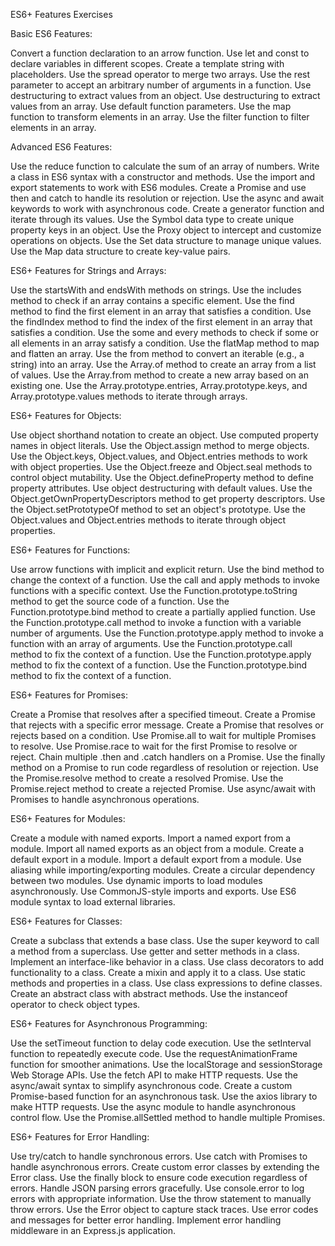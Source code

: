 ES6+ Features Exercises

Basic ES6 Features:

Convert a function declaration to an arrow function.
Use let and const to declare variables in different scopes.
Create a template string with placeholders.
Use the spread operator to merge two arrays.
Use the rest parameter to accept an arbitrary number of arguments in a function.
Use destructuring to extract values from an object.
Use destructuring to extract values from an array.
Use default function parameters.
Use the map function to transform elements in an array.
Use the filter function to filter elements in an array.

Advanced ES6 Features:

Use the reduce function to calculate the sum of an array of numbers.
Write a class in ES6 syntax with a constructor and methods.
Use the import and export statements to work with ES6 modules.
Create a Promise and use then and catch to handle its resolution or rejection.
Use the async and await keywords to work with asynchronous code.
Create a generator function and iterate through its values.
Use the Symbol data type to create unique property keys in an object.
Use the Proxy object to intercept and customize operations on objects.
Use the Set data structure to manage unique values.
Use the Map data structure to create key-value pairs.

ES6+ Features for Strings and Arrays:

Use the startsWith and endsWith methods on strings.
Use the includes method to check if an array contains a specific element.
Use the find method to find the first element in an array that satisfies a condition.
Use the findIndex method to find the index of the first element in an array that satisfies a condition.
Use the some and every methods to check if some or all elements in an array satisfy a condition.
Use the flatMap method to map and flatten an array.
Use the from method to convert an iterable (e.g., a string) into an array.
Use the Array.of method to create an array from a list of values.
Use the Array.from method to create a new array based on an existing one.
Use the Array.prototype.entries, Array.prototype.keys, and Array.prototype.values methods to iterate through arrays.

ES6+ Features for Objects:

Use object shorthand notation to create an object.
Use computed property names in object literals.
Use the Object.assign method to merge objects.
Use the Object.keys, Object.values, and Object.entries methods to work with object properties.
Use the Object.freeze and Object.seal methods to control object mutability.
Use the Object.defineProperty method to define property attributes.
Use object destructuring with default values.
Use the Object.getOwnPropertyDescriptors method to get property descriptors.
Use the Object.setPrototypeOf method to set an object's prototype.
Use the Object.values and Object.entries methods to iterate through object properties.

ES6+ Features for Functions:

Use arrow functions with implicit and explicit return.
Use the bind method to change the context of a function.
Use the call and apply methods to invoke functions with a specific context.
Use the Function.prototype.toString method to get the source code of a function.
Use the Function.prototype.bind method to create a partially applied function.
Use the Function.prototype.call method to invoke a function with a variable number of arguments.
Use the Function.prototype.apply method to invoke a function with an array of arguments.
Use the Function.prototype.call method to fix the context of a function.
Use the Function.prototype.apply method to fix the context of a function.
Use the Function.prototype.bind method to fix the context of a function.

ES6+ Features for Promises:

Create a Promise that resolves after a specified timeout.
Create a Promise that rejects with a specific error message.
Create a Promise that resolves or rejects based on a condition.
Use Promise.all to wait for multiple Promises to resolve.
Use Promise.race to wait for the first Promise to resolve or reject.
Chain multiple .then and .catch handlers on a Promise.
Use the finally method on a Promise to run code regardless of resolution or rejection.
Use the Promise.resolve method to create a resolved Promise.
Use the Promise.reject method to create a rejected Promise.
Use async/await with Promises to handle asynchronous operations.

ES6+ Features for Modules:

Create a module with named exports.
Import a named export from a module.
Import all named exports as an object from a module.
Create a default export in a module.
Import a default export from a module.
Use aliasing while importing/exporting modules.
Create a circular dependency between two modules.
Use dynamic imports to load modules asynchronously.
Use CommonJS-style imports and exports.
Use ES6 module syntax to load external libraries.

ES6+ Features for Classes:

Create a subclass that extends a base class.
Use the super keyword to call a method from a superclass.
Use getter and setter methods in a class.
Implement an interface-like behavior in a class.
Use class decorators to add functionality to a class.
Create a mixin and apply it to a class.
Use static methods and properties in a class.
Use class expressions to define classes.
Create an abstract class with abstract methods.
Use the instanceof operator to check object types.

ES6+ Features for Asynchronous Programming:

Use the setTimeout function to delay code execution.
Use the setInterval function to repeatedly execute code.
Use the requestAnimationFrame function for smoother animations.
Use the localStorage and sessionStorage Web Storage APIs.
Use the fetch API to make HTTP requests.
Use the async/await syntax to simplify asynchronous code.
Create a custom Promise-based function for an asynchronous task.
Use the axios library to make HTTP requests.
Use the async module to handle asynchronous control flow.
Use the Promise.allSettled method to handle multiple Promises.

ES6+ Features for Error Handling:

Use try/catch to handle synchronous errors.
Use catch with Promises to handle asynchronous errors.
Create custom error classes by extending the Error class.
Use the finally block to ensure code execution regardless of errors.
Handle JSON parsing errors gracefully.
Use console.error to log errors with appropriate information.
Use the throw statement to manually throw errors.
Use the Error object to capture stack traces.
Use error codes and messages for better error handling.
Implement error handling middleware in an Express.js application.
